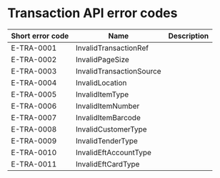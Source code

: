 # Transaction API error codes

| Short&nbsp;error&nbsp;code | Name | Description |
| -------- | -------- | -------- |
| E-TRA-0001 | InvalidTransactionRef | |
| E-TRA-0002 | InvalidPageSize | |
| E-TRA-0003 | InvalidTransactionSource | |
| E-TRA-0004 | InvalidLocation | |
| E-TRA-0005 | InvalidItemType | |
| E-TRA-0006 | InvalidItemNumber | |
| E-TRA-0007 | InvalidItemBarcode | |
| E-TRA-0008 | InvalidCustomerType | |
| E-TRA-0009 | InvalidTenderType | |
| E-TRA-0010 | InvalidEftAccountType | |
| E-TRA-0011 | InvalidEftCardType | |